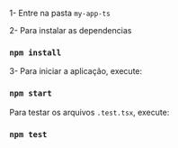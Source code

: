 1- Entre na pasta `my-app-ts`

2- Para instalar as dependencias
### `npm install`

3- Para iniciar a aplicação, execute:
### `npm start`

Para testar os arquivos `.test.tsx`, execute:
### `npm test`

